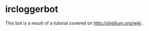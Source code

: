 ircloggerbot
============

This bot is a result of a tutorial covered on http://shellium.org/wiki .
